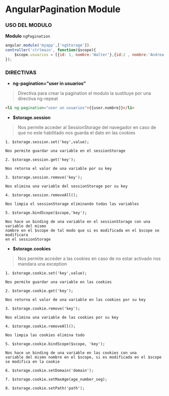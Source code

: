 AngularPagination Module
=====================

### USO DEL MODULO ###

**Modulo** `ngPagination`

```javascript
angular.module('myapp',['ngStorage']).
controller('ctrlmain', function($scope){
	$scope.usuarios = [{id: 1, nombre:'Walter'},{id:2 , nombre:'Andrea'},{id:3, nombre:'Axel'}];
});
```

### DIRECTIVAS ###
* **ng-pagination="user in usuarios"**

> Directiva para crear la pagination el modulo la sustituye por una directiva ng-repeat

```html
<li ng-pagination="user un usuarios">{{user.nombre}}</li>
```

* **$storage.session**

> Nos permite acceder al SessionStorage del navegador en caso de que no
este habilitado nos guarda el dato en las cookies

	1. $storage.session.set('key',value);

	Nos permite guardar una variable en el sessionStorage

	2. $storage.session.get('key');

	Nos retorna el valor de una variable por su key

	3. $storage.session.remove('key');

	Nos elimina una variable del sessionStorage por su key

	4. $storage.session.removeAll();

	Nos limpia el sessionStorage eliminando todas las variables

	5. $storage.bindScope($scope,'key');

	Nos hace un binding de una variable en el sessionStorage con una variable del mismo
	nombre en el $scope de tal modo que si es modificada en el $scope se modificara
	en el sessionStorage

* **$storage.cookies**

> Nos permite acceder a las cookies en caso de no estar activado nos mandara una exception

	1. $storage.cookie.set('key',value);

	Nos permite guardar una variable en las cookies

	2. $storage.cookie.get('key');

	Nos retorna el valor de una variable en las cookies por su key

	3. $storage.cookie.remove('key');

	Nos elimina una variable de las cookies por su key

	4. $storage.cookie.removeAll();

	Nos limpia las cookies elimina todo

	5. $storage.cookie.bindScope($scope, 'key');

	Nos hace un binding de una variable en las cookies con una
	variable del mismo nombre en el $scope, si es modificada en el $scope
	se modifica en la cookie

	6. $storage.cookie.setDomain('domain');

	7. $storage.cookie.setMaxAge(age_number_seg);

	8. $storage.cookie.setPath('path');